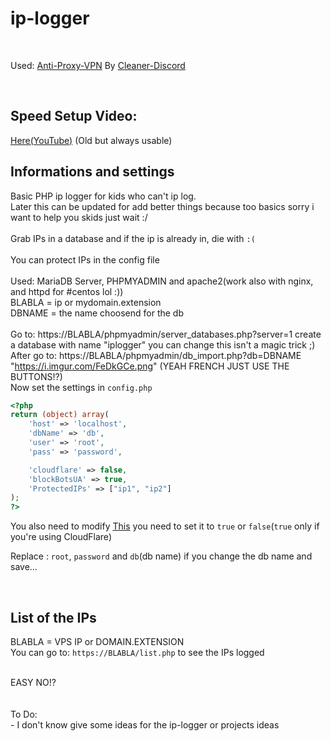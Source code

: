 # ip-logger

<br>

Used: [Anti-Proxy-VPN](https://github.com/HideakiAtsuyo/Anti-Proxy-VPN) By [Cleaner-Discord](https://github.com/Cleaner-Discord)

<br>

## Speed Setup Video:

[Here(YouTube)](https://www.youtube.com/watch?v=6OOnHM3LQ_c) (Old but always usable)

## Informations and settings


Basic PHP ip logger for kids who can't ip log.<br>Later this can be updated for add better things because too basics sorry i want to help you skids just wait :/<br><br>Grab IPs in a database and if the ip is already in, die with `:(`<br><br>You can protect IPs in the config file<br><br>Used: MariaDB Server, PHPMYADMIN and apache2(work also with nginx, and httpd for #centos lol :))<br>BLABLA = ip or mydomain.extension<br>DBNAME = the name choosend for the db<br><br>Go to: https://BLABLA/phpmyadmin/server_databases.php?server=1 create a database with name "iplogger" you can change this isn't a magic trick ;)<br>After go to: https://BLABLA/phpmyadmin/db_import.php?db=DBNAME "https://i.imgur.com/FeDkGCe.png" (YEAH FRENCH JUST USE THE BUTTONS!?)<br>Now set the settings in `config.php`<br>
```php
<?php
return (object) array(
    'host' => 'localhost',
    'dbName' => 'db',
    'user' => 'root',
    'pass' => 'password',

    'cloudflare' => false,
    'blockBotsUA' => true,
    'ProtectedIPs' => ["ip1", "ip2"]
);
?>
```

You also need to modify [This](https://github.com/HideakiAtsuyo/ip-logger/blob/75d508f252dcece0451cdfba28cbcf7c4ab9335a/config.php#L8) you need to set it to `true` or `false`(`true` only if you're using CloudFlare)


Replace : `root`, `password` and `db`(db name) if you change the db name and save...<br>

<br>

## List of the IPs

BLABLA = VPS IP or DOMAIN.EXTENSION<br>You can go to: `https://BLABLA/list.php` to see the IPs logged

<br>EASY NO!?<br><br><br>To Do:<br>- I don't know give some ideas for the ip-logger or projects ideas
